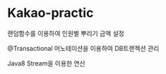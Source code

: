 # Kakao-practic

랜덤함수를 이용하여 인원별 뿌리기 금액 설정

@Transactional 어노테이션을 이용하여 DB트랜젝션 관리

Java8 Stream을 이용한 연산
